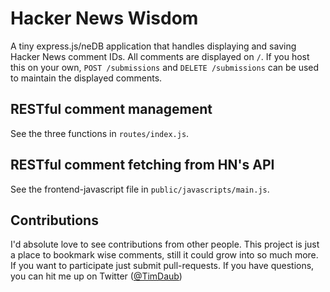 # Hacker News Wisdom

A tiny express.js/neDB application that handles displaying and saving Hacker News comment IDs. 
All comments are displayed on `/`. 
If you host this on your own, `POST /submissions` and `DELETE /submissions` can be used to maintain the displayed comments.

## RESTful comment management
See the three functions in `routes/index.js`.

## RESTful comment fetching from HN's API
See the frontend-javascript file in `public/javascripts/main.js`.

## Contributions
I'd absolute love to see contributions from other people. This project is just a place to bookmark wise comments, still it could grow into so much more.
If you want to participate just submit pull-requests.
If you have questions, you can hit me up on Twitter ([@TimDaub](https://twitter.com/TimDaub))
